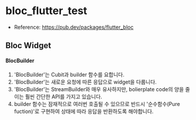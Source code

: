 # bloc_flutter_test
* Reference: https://pub.dev/packages/flutter_bloc

## Bloc Widget
#### BlocBuilder
1. 'BlocBuilder'는 Cubit과 builder 함수를 요합니다.
2. 'BlocBuilder'는 새로운 요청에 따른 응답으로 widget을 다룹니다.
3. 'BlocBuilder'는 StreamBuilder와 매우 유사하지만, bolierplate code의 양을 줄이는 훨씬 간단한 API를 가지고 있습니다.
4. builder 함수는 잠재적으로 여러번 호출될 수 있으므로 반드시 '순수함수(Pure fuction)'로 구현하여 상태에 따라 응답을 반환하도록 해야합니다.




